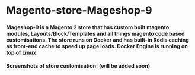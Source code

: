 # Magento-store-Mageshop-9

#### Mageshop-9 is a Magento 2 store that has custom built magento modules, Layouts/Block/Templates and all things magento code based customisations. The store runs on Docker and has built-in Redis caching as front-end cache to speed up page loads. Docker Engine is running on top of Linux.

#### Screenshots of store customisation: (will be added soon)